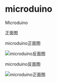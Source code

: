 # microduino

Microduino 

正面图

microduino正面图

![microduino反面图](http://ww2.sinaimg.cn/mw690/a74e55b4jw1e0jwtffzdaj.jpg)

microduino反面图

![microduino正面图](http://ww1.sinaimg.cn/mw690/a74eed94jw1e0jvl04075j.jpg)

